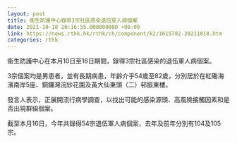 ```yaml
---
layout: post
title: 衞生防護中心錄得3宗社區感染退伍軍人病個案
date: 2021-10-18 20:16:55.000000000 +08:00
link: https://news.rthk.hk/rthk/ch/component/k2/1615782-20211018.htm
categories: rthk
---
```


衞生防護中心在本月10日至16日期間，錄得3宗社區感染的退伍軍人病個案。
 
3宗個案均是男患者，並有長期病患，年齡介乎54歲至82歲，分別居於在紅磡海濱南岸5座、銅鑼灣浣紗花園及黃大仙東頭（二）邨振東樓。

發言人表示，正展開流行病學調查，以找出可能的感染源頭、高風險接觸因素和是否出現群組個案。

截至本月16日，今年共錄得54宗退伍軍人病個案，去年及前年分別有104及105宗。
